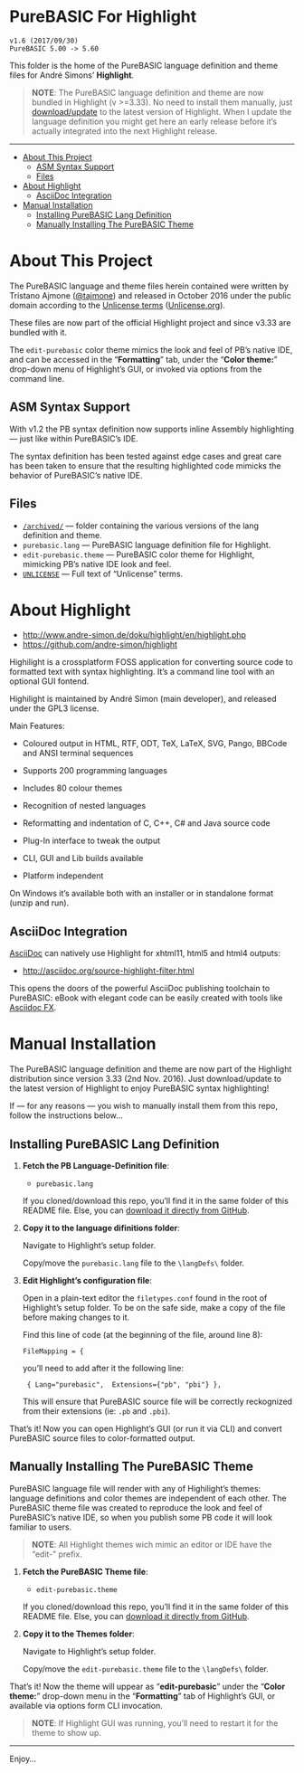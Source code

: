 PureBASIC For Highlight
=======================

    v1.6 (2017/09/30)
    PureBASIC 5.00 -> 5.60

This folder is the home of the PureBASIC language definition and theme files for André Simons’ **Highlight**.

> **NOTE**: The PureBASIC language definition and theme are now bundled in Highlight (v &gt;=3.33). No need to install them manually, just [download/update](http://www.andre-simon.de/zip/download.php) to the latest version of Highlight. When I update the language definition you might get here an early release before it’s actually integrated into the next Highlight release.

------------------------------------------------------------------------

<!-- #toc -->
-   [About This Project](#about-this-project)
    -   [ASM Syntax Support](#asm-syntax-support)
    -   [Files](#files)
-   [About Highlight](#about-highlight)
    -   [AsciiDoc Integration](#asciidoc-integration)
-   [Manual Installation](#manual-installation)
    -   [Installing PureBASIC Lang Definition](#installing-purebasic-lang-definition)
    -   [Manually Installing The PureBASIC Theme](#manually-installing-the-purebasic-theme)

<!-- /toc -->
About This Project
==================

The PureBASIC language and theme files herein contained were written by Tristano Ajmone ([@tajmone](https://github.com/tajmone)) and released in October 2016 under the public domain according to the [Unlicense terms](./UNLICENSE) ([Unlicense.org](http://unlicense.org)).

These files are now part of the official Highlight project and since v3.33 are bundled with it.

The `edit-purebasic` color theme mimics the look and feel of PB’s native IDE, and can be accessed in the “**Formatting**” tab, under the “**Color theme:**” drop-down menu of Highlight’s GUI, or invoked via options from the command line.

ASM Syntax Support
------------------

With v1.2 the PB syntax definition now supports inline Assembly highlighting — just like within PureBASIC’s IDE.

The syntax definition has been tested against edge cases and great care has been taken to ensure that the resulting highlighted code mimicks the behavior of PureBASIC’s native IDE.

Files
-----

-   [`/archived/`](./archived/) — folder containing the various versions of the lang definition and theme.
-   `purebasic.lang` — PureBASIC language definition file for Highlight.
-   `edit-purebasic.theme` — PureBASIC color theme for Highlight, mimicking PB’s native IDE look and feel.
-   [`UNLICENSE`](./UNLICENSE) — Full text of “Unlicense” terms.

About Highlight
===============

-   <http://www.andre-simon.de/doku/highlight/en/highlight.php>
-   <https://github.com/andre-simon/highlight>

Highilight is a crossplatform FOSS application for converting source code to formatted text with syntax highlighting. It’s a command line tool with an optional GUI fontend.

Highilight is maintained by André Simon (main developer), and released under the GPL3 license.

Main Features:

-   Coloured output in HTML, RTF, ODT, TeX, LaTeX, SVG, Pango, BBCode and ANSI terminal sequences

-   Supports 200 programming languages

-   Includes 80 colour themes

-   Recognition of nested languages

-   Reformatting and indentation of C, C++, C\# and Java source code

-   Plug-In interface to tweak the output

-   CLI, GUI and Lib builds available

-   Platform independent

On Windows it’s available both with an installer or in standalone format (unzip and run).

AsciiDoc Integration
--------------------

[AsciiDoc](http://asciidoc.org) can natively use Highlight for xhtml11, html5 and html4 outputs:

-   <http://asciidoc.org/source-highlight-filter.html>

This opens the doors of the powerful AsciiDoc publishing toolchain to PureBASIC: eBook with elegant code can be easily created with tools like [Asciidoc FX](http://www.asciidocfx.com/).

Manual Installation
===================

The PureBASIC language definition and theme are now part of the Highlight distribution since version 3.33 (2nd Nov. 2016). Just download/update to the latest version of Highlight to enjoy PureBASIC syntax highlighting!

If — for any reasons — you wish to manually install them from this repo, follow the instructions below…

Installing PureBASIC Lang Definition
------------------------------------

1.  **Fetch the PB Language-Definition file**:

    -   `purebasic.lang`

    If you cloned/download this repo, you’ll find it in the same folder of this README file. Else, you can [download it directly from GitHub](https://raw.githubusercontent.com/tajmone/purebasic-archives/master/syntax-highlighting/highlight/purebasic.lang).

2.  **Copy it to the language difinitions folder**:

    Navigate to Highlight’s setup folder.

    Copy/move the `purebasic.lang` file to the `\langDefs\` folder.

3.  **Edit Highlight’s configuration file**:

    Open in a plain-text editor the `filetypes.conf` found in the root of Highlight’s setup folder. To be on the safe side, make a copy of the file before making changes to it.

    Find this line of code (at the beginning of the file, around line 8):

    ``` {.lua}
    FileMapping = {
    ```

    you’ll need to add after it the following line:

    ``` {.lua}
     { Lang="purebasic",  Extensions={"pb", "pbi"} },
    ```

    This will ensure that PureBASIC source file will be correctly reckognized from their extensions (ie: `.pb` and `.pbi`).

That’s it! Now you can open Highlight’s GUI (or run it via CLI) and convert PureBASIC source files to color-formatted output.

Manually Installing The PureBASIC Theme
---------------------------------------

PureBASIC language file will render with any of Highilight’s themes: language definitions and color themes are independent of each other. The PureBASIC theme file was created to reproduce the look and feel of PureBASIC’s native IDE, so when you publish some PB code it will look familiar to users.

> **NOTE**: All Highlight themes wich mimic an editor or IDE have the “edit-” prefix.

1.  **Fetch the PureBASIC Theme file**:

    -   `edit-purebasic.theme`

    If you cloned/download this repo, you’ll find it in the same folder of this README file. Else, you can [download it directly from GitHub](https://raw.githubusercontent.com/tajmone/purebasic-archives/master/syntax-highlighting/highlight/edit-purebasic.theme).

2.  **Copy it to the Themes folder**:

    Navigate to Highlight’s setup folder.

    Copy/move the `edit-purebasic.theme` file to the `\langDefs\` folder.

That’s it! Now the theme will uppear as “**edit-purebasic**” under the “**Color theme:**” drop-down menu in the “**Formatting**” tab of Highlight’s GUI, or available via options form CLI invocation.

> **NOTE**: If Highlight GUI was running, you’ll need to restart it for the theme to show up.

------------------------------------------------------------------------

Enjoy…
